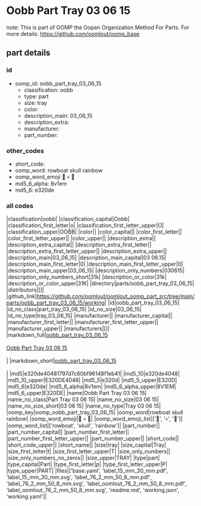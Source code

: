 # Oobb Part Tray 03 06 15  

note: This is part of OOMP the Oopen Organization Method For Parts. For more details: https://github.com/oomlout/oomp_base

##  part details





### id
* oomp_id: oobb_part_tray_03_06_15
  * classification: oobb
  * type: part
  * size: tray
  * color: 
  * description_main: 03_06_15
  * description_extra: 
  * manufacturer: 
  * part_number: 

### other_codes
* short_code: 
* oomp_word: rowboat skull rainbow
* oomp_word_emoji :rowboat: :skull: :rainbow:
* md5_6_alpha: 8v1em
* md5_6: e320de

### all codes 
|classification|oobb|
|classification_capital|Oobb|
|classification_first_letter|o|
|classification_first_letter_upper|O|
|classification_upper|OOBB|
|color||
|color_capital||
|color_first_letter||
|color_first_letter_upper||
|color_upper||
|description_extra||
|description_extra_capital||
|description_extra_first_letter||
|description_extra_first_letter_upper||
|description_extra_upper||
|description_main|03_06_15|
|description_main_capital|03 06.15|
|description_main_first_letter|0|
|description_main_first_letter_upper|0|
|description_main_upper|03_06_15|
|description_only_numbers|030615|
|description_only_numbers_short|31k|
|description_or_color|31k|
|description_or_color_upper|31K|
|directory|parts/oobb_part_tray_03_06_15|
|distributors|[]|
|github_link|https://github.com/oomlout/oomlout_oomp_part_src/tree/main/parts/oobb_part_tray_03_06_15/working|
|id|oobb_part_tray_03_06_15|
|id_no_class|part_tray_03_06_15|
|id_no_size|03_06_15|
|id_no_type|tray_03_06_15|
|manufacturer||
|manufacturer_capital||
|manufacturer_first_letter||
|manufacturer_first_letter_upper||
|manufacturer_upper||
|manufacturers|[]|
|markdown_full|[oobb_part_tray_03_06_15](https://github.com/oomlout/oomlout_oomp_part_src/tree/main/parts/oobb_part_tray_03_06_15/working)<br>[](https://github.com/oomlout/oomlout_oomp_part_src/tree/main/parts/oobb_part_tray_03_06_15/working)<br>[Oobb Part Tray 03 06 15](https://github.com/oomlout/oomlout_oomp_part_src/tree/main/parts/oobb_part_tray_03_06_15/working)<br><br>|
|markdown_short|[oobb_part_tray_03_06_15](https://github.com/oomlout/oomlout_oomp_part_src/tree/main/parts/oobb_part_tray_03_06_15/working)<br><br>|
|md5|e320de40481797d7c60bf96148f1eb41|
|md5_10|e320de4048|
|md5_10_upper|E320DE4048|
|md5_5|e320d|
|md5_5_upper|E320D|
|md5_6|e320de|
|md5_6_alpha|8v1em|
|md5_6_alpha_upper|8V1EM|
|md5_6_upper|E320DE|
|name|Oobb Part Tray 03 06 15|
|name_no_class|Part Tray 03 06 15|
|name_no_size|03 06 15|
|name_no_size_short|03 06 15|
|name_no_type|Tray 03 06 15|
|oomp_key|oomp_oobb_part_tray_03_06_15|
|oomp_word|rowboat skull rainbow|
|oomp_word_emoji|:rowboat: :skull: :rainbow:|
|oomp_word_emoji_list|[':rowboat:', ':skull:', ':rainbow:']|
|oomp_word_list|['rowboat', 'skull', 'rainbow']|
|part_number||
|part_number_capital||
|part_number_first_letter||
|part_number_first_letter_upper||
|part_number_upper||
|short_code||
|short_code_upper||
|short_name||
|size|tray|
|size_capital|Tray|
|size_first_letter|t|
|size_first_letter_upper|T|
|size_only_numbers||
|size_only_numbers_no_zeros||
|size_upper|TRAY|
|type|part|
|type_capital|Part|
|type_first_letter|p|
|type_first_letter_upper|P|
|type_upper|PART|
|files|['base.yaml', 'label_15_mm_30_mm.pdf', 'label_15_mm_30_mm.svg', 'label_76_2_mm_50_8_mm.pdf', 'label_76_2_mm_50_8_mm.svg', 'label_oomlout_76_2_mm_50_8_mm.pdf', 'label_oomlout_76_2_mm_50_8_mm.svg', 'readme.md', 'working.json', 'working.yaml']|
